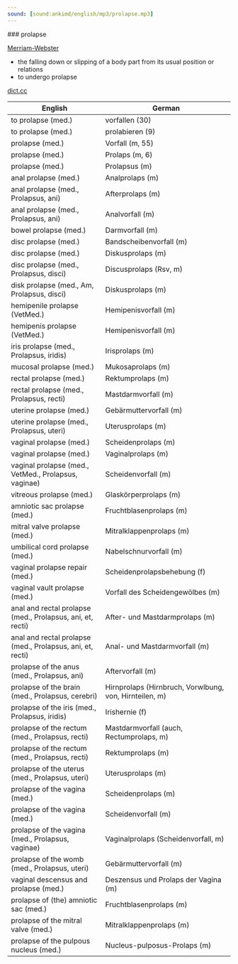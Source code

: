 ```yaml
---
sound: [sound:ankimd/english/mp3/prolapse.mp3]
---
```


\### prolapse

[Merriam-Webster](https://www.merriam-webster.com/dictionary/prolapse)

- the falling down or slipping of a body part from its usual position or relations
- to undergo prolapse

[dict.cc](https://www.dict.cc/prolapse)

| English        | German       |
| -------------- | ------------ |
| to prolapse (med.) | vorfallen (30) |
| to prolapse (med.) | prolabieren (9) |
| prolapse (med.) | Vorfall (m, 55) |
| prolapse (med.) | Prolaps (m, 6) |
| prolapse (med.) | Prolapsus (m) |
| anal prolapse (med.) | Analprolaps (m) |
| anal prolapse (med., Prolapsus, ani) | Afterprolaps (m) |
| anal prolapse (med., Prolapsus, ani) | Analvorfall (m) |
| bowel prolapse (med.) | Darmvorfall (m) |
| disc prolapse (med.) | Bandscheibenvorfall (m) |
| disc prolapse (med.) | Diskusprolaps (m) |
| disc prolapse (med., Prolapsus, disci) | Discusprolaps (Rsv, m) |
| disk prolapse (med., Am, Prolapsus, disci) | Diskusprolaps (m) |
| hemipenile prolapse (VetMed.) | Hemipenisvorfall (m) |
| hemipenis prolapse (VetMed.) | Hemipenisvorfall (m) |
| iris prolapse (med., Prolapsus, iridis) | Irisprolaps (m) |
| mucosal prolapse <MP> (med.) | Mukosaprolaps (m) |
| rectal prolapse (med.) | Rektumprolaps (m) |
| rectal prolapse (med., Prolapsus, recti) | Mastdarmvorfall (m) |
| uterine prolapse (med.) | Gebärmuttervorfall (m) |
| uterine prolapse (med., Prolapsus, uteri) | Uterusprolaps (m) |
| vaginal prolapse (med.) | Scheidenprolaps (m) |
| vaginal prolapse (med.) | Vaginalprolaps (m) |
| vaginal prolapse (med., VetMed., Prolapsus, vaginae) | Scheidenvorfall (m) |
| vitreous prolapse (med.) | Glaskörperprolaps (m) |
| amniotic sac prolapse (med.) | Fruchtblasenprolaps (m) |
| mitral valve prolapse <MVP> (med.) | Mitralklappenprolaps <MKP> (m) |
| umbilical cord prolapse (med.) | Nabelschnurvorfall (m) |
| vaginal prolapse repair (med.) | Scheidenprolapsbehebung (f) |
| vaginal vault prolapse (med.) | Vorfall des Scheidengewölbes (m) |
| anal and rectal prolapse (med., Prolapsus, ani, et, recti) | After- und Mastdarmprolaps (m) |
| anal and rectal prolapse (med., Prolapsus, ani, et, recti) | Anal- und Mastdarmvorfall (m) |
| prolapse of the anus (med., Prolapsus, ani) | Aftervorfall (m) |
| prolapse of the brain (med., Prolapsus, cerebri) | Hirnprolaps (Hirnbruch, Vorwlbung, von, Hirnteilen, m) |
| prolapse of the iris (med., Prolapsus, iridis) | Irishernie (f) |
| prolapse of the rectum (med., Prolapsus, recti) | Mastdarmvorfall (auch, Rectumprolaps, m) |
| prolapse of the rectum (med., Prolapsus, recti) | Rektumprolaps (m) |
| prolapse of the uterus (med., Prolapsus, uteri) | Uterusprolaps (m) |
| prolapse of the vagina (med.) | Scheidenprolaps (m) |
| prolapse of the vagina (med.) | Scheidenvorfall (m) |
| prolapse of the vagina (med., Prolapsus, vaginae) | Vaginalprolaps (Scheidenvorfall, m) |
| prolapse of the womb (med., Prolapsus, uteri) | Gebärmuttervorfall (m) |
| vaginal descensus and prolapse (med.) | Deszensus und Prolaps der Vagina (m) |
| prolapse of (the) amniotic sac <PAS> (med.) | Fruchtblasenprolaps <FBP> (m) |
| prolapse of the mitral valve (med.) | Mitralklappenprolaps (m) |
| prolapse of the pulpous nucleus (med.) | Nucleus-pulposus-Prolaps (m) |
